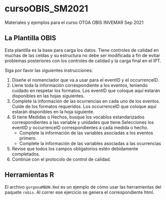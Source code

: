 # cursoOBIS_SM2021

Materiales y ejemplos para el curso OTGA OBIS INVEMAR Sep 2021

## La Plantilla OBIS

Esta plantilla es la base para carga los datos. Tiene controles de calidad en muchas de las celdas y su estructura no debe ser modificada a fin de evitar problemas posteriores con los controles de calidad y la carga final en el IPT.

Siga por favor las siguientes instrucciones: 

1. Diseñe el nomenclador que va a usar para el eventID y el occurrenceID.
2. Llene toda la información correspondiente a los eventos, teniendo cuidado en respetar los formatos. Los eventID que coloque aquí estarán disponibles en las hojas siguientes.
3. Complete la información de las ocurrencias en cada uno de los eventos. Cuide de los formatos requeridos. Los occurrenceID que coloque aquí estarán disponibles en la hoja siguiente.
4. Si tiene Medidas o Hechos, busque los vocablos estandarizados correspondientes a las variable y unidades que tiene.Selecciones los eventID y occurrenceID correspondientes a cada medida o hecho.
    * Complete la información de las variables asociadas a los eventos primero.
    * Complete la información de las variables asociadas a las ocurrencias
7. Revise que todos los campos obligatorios estén debidamente completados.
8. Continúe con el protocolo de control de calidad.


## Herramientas R

El archivo `gorgonaMBON.Rmd` es un ejemplo de cómo usar las herramientas del paquete `robis`. Al correr ese ejercicio se genera el correspondiente html.


